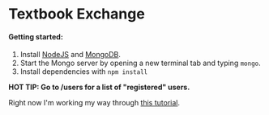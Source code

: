 Textbook Exchange
=====

#### Getting started:

1. Install [NodeJS](http://nodejs.org/) and [MongoDB](http://www.mongodb.org/downloads).
2. Start the Mongo server by opening a new terminal tab and typing `mongo`.
3. Install dependencies with `npm install`

**HOT TIP: Go to /users for a list of "registered" users.**


Right now I'm working my way through [this tutorial](https://hackhands.com/how-to-get-started-on-the-mean-stack/).
